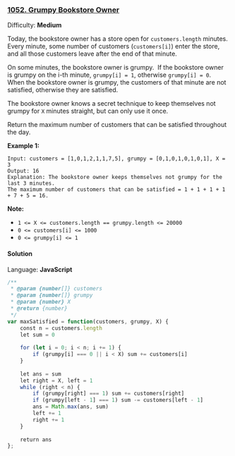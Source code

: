 ### [1052\. Grumpy Bookstore Owner](https://leetcode.com/problems/grumpy-bookstore-owner/)

Difficulty: **Medium**


Today, the bookstore owner has a store open for `customers.length` minutes.  Every minute, some number of customers (`customers[i]`) enter the store, and all those customers leave after the end of that minute.

On some minutes, the bookstore owner is grumpy.  If the bookstore owner is grumpy on the i-th minute, `grumpy[i] = 1`, otherwise `grumpy[i] = 0`.  When the bookstore owner is grumpy, the customers of that minute are not satisfied, otherwise they are satisfied.

The bookstore owner knows a secret technique to keep themselves not grumpy for `X` minutes straight, but can only use it once.

Return the maximum number of customers that can be satisfied throughout the day.

**Example 1:**

```
Input: customers = [1,0,1,2,1,1,7,5], grumpy = [0,1,0,1,0,1,0,1], X = 3
Output: 16
Explanation: The bookstore owner keeps themselves not grumpy for the last 3 minutes. 
The maximum number of customers that can be satisfied = 1 + 1 + 1 + 1 + 7 + 5 = 16.
```

**Note:**

*   `1 <= X <= customers.length == grumpy.length <= 20000`
*   `0 <= customers[i] <= 1000`
*   `0 <= grumpy[i] <= 1`


#### Solution

Language: **JavaScript**

```javascript
/**
 * @param {number[]} customers
 * @param {number[]} grumpy
 * @param {number} X
 * @return {number}
 */
var maxSatisfied = function(customers, grumpy, X) {
    const n = customers.length
    let sum = 0
    
    for (let i = 0; i < n; i += 1) {
        if (grumpy[i] === 0 || i < X) sum += customers[i]
    }
    
    let ans = sum
    let right = X, left = 1
    while (right < n) {
        if (grumpy[right] === 1) sum += customers[right]
        if (grumpy[left - 1] === 1) sum -= customers[left - 1]
        ans = Math.max(ans, sum)
        left += 1
        right += 1
    }
    
    return ans
};
```